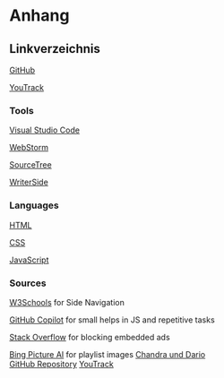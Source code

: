 # Anhang

## Linkverzeichnis

[GitHub](https://github.com/An0n-00/M431-WebProject)

[YouTrack](https://ims.youtrack.cloud/gantt-charts/199-1?issue=M431WEB-13)

### Tools

[Visual Studio Code](https://code.visualstudio.com/)

[WebStorm](https://www.jetbrains.com/webstorm/)

[SourceTree](https://www.sourcetreeapp.com/)

[WriterSide](https://www.jetbrains.com/writerside/)

### Languages

[HTML](https://developer.mozilla.org/en-US/docs/Web/HTML)

[CSS](https://developer.mozilla.org/en-US/docs/Web/CSS)

[JavaScript](https://developer.mozilla.org/en-US/docs/Web/JavaScript)

### Sources

[W3Schools](https://www.w3schools.com/) for Side Navigation

[GitHub Copilot](https://copilot.github.com/) for small helps in JS and repetitive tasks

[Stack Overflow](https://stackoverflow.com/) for blocking embedded ads

[Bing Picture AI](https://www.bing.com/images/create) for playlist images
<seealso>
       <category ref="author">
            <a href="https://www.github.com/An0n-00/M431-WebProject">Chandra und Dario</a>          
       </category>
       <category ref="external">
           <a href="https://www.github.com/An0n-00/M431-WebProject">GitHub Repository</a>
           <a href="https://ims.youtrack.cloud/gantt-charts/199-1">YouTrack</a>
       </category>
</seealso>